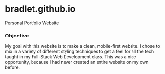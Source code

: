 # bradlet.github.io
Personal Portfolio Website

### Objective
My goal with this website is to make a clean, mobile-first website.
I chose to mix in a variety of different styling techniques to get
a feel for all the tech taught in my Full-Stack Web Development class.
This was a nice opportunity, because I had never created an entire
website on my own before.